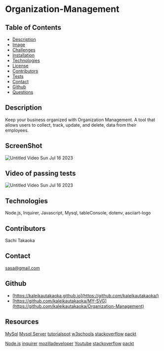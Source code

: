 # Organization-Management

 ## Table of Contents
  - [Description](#Description)
  - [Image](#Image)
  - [Challenges](#Challenges)
  - [Installation](#Installation)
  - [Technologies](#Technologies)
  - [License](#License)
  - [Contributors](#Contributors)
  - [Tests](#Tests)
  - [Contact](#Contact)
  - [Github](#github)
  - [Questions](#questions)
  
  ## Description
  Keep your business organized with Organization Management. A tool that allows users to collect, track, update, and delete, data from their employees.

  ## ScreenShot
  ![Untitled Video Sun Jul 16 2023](https://app.castify.com/view/d9c5422c-495e-4605-8a94-14039b633298)

  ## Video of passing tests
  ![Untitled Video Sun Jul 16 2023](https://app.castify.com/view/5dbbde51-d8eb-4b26-a052-7ed28137c1a3)

  ## Technologies
  Node.js, Inquirer, Javascript, Mysql, tableConsole, dotenv, asciiart-logo

  ## Contributors
  Sachi Takaoka

  ## Contact
  sasa@gmail.com

  ## Github
  - [https://kaleikautakaoka.github.io](https://github.com/kaleikautakaoka/)
  - [https://github.com/kaleikautakaoka/MY-SVG](https://github.com/kaleikautakaoka/Organization-Management)

  ## Resources
[MySql](https://dev.mysql.com/doc/)
[Mysql Server](https://dev.mysql.com/doc/refman/8.0/en/help.html)
[tutorialspot](https://www.tutorialspoint.com/mysql/mysql-select-database.html)
[w3schools](https://www.w3schools.com/mysql/mysql_select.asp)
[stackoverflow](https://stackoverflow.co/teams/?utm_source=adwords&utm_medium=ppc&utm_campaign=kb_teams_search_nb_dsa_targeted_audiences_namer&_bt=658164167919&_bk=&_bm=&_bn=g&gclid=CjwKCAjw-vmkBhBMEiwAlrMeF6t62u2_YPgOhZlqF8IaB6aH_RpLce6VnEaeK-T8AYuyqca1LnhevhoCKTwQAvD_BwE)
[packt](https://subscription.packtpub.com/book/web-development/9781788395540/11/ch11lvl1sec66/organizing-test-with-describe)

[Node.js](https://nodejs.org/en)
[inquirer](https://www.npmjs.com/package/inquirer)
[mozilladeveloper](https://developer.mozilla.org/en-US/docs/Learn)
[Youtube](https://www.youtube.com/)
[stackoverflow](https://stackoverflow.co/teams/?utm_source=adwords&utm_medium=ppc&utm_campaign=kb_teams_search_nb_dsa_targeted_audiences_namer&_bt=658164167919&_bk=&_bm=&_bn=g&gclid=CjwKCAjw-vmkBhBMEiwAlrMeF6t62u2_YPgOhZlqF8IaB6aH_RpLce6VnEaeK-T8AYuyqca1LnhevhoCKTwQAvD_BwE)
[packt](https://subscription.packtpub.com/book/web-development/9781788395540/11/ch11lvl1sec66/organizing-test-with-describe)